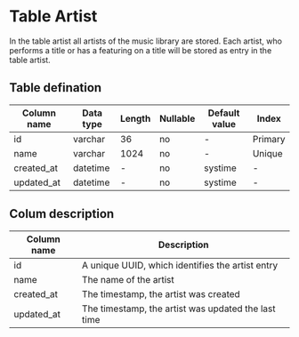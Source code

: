 # Table Artist

In the table artist all artists of the music library are stored. Each artist, who performs a title or has a featuring on a title will be stored as entry in the table artist.


## Table defination

| Column name | Data type | Length | Nullable | Default value | Index |
| --- | --- | --- | --- | --- | --- |
| id | varchar | 36 | no | - | Primary |
| name | varchar | 1024 | no | - | Unique |
| created_at | datetime | - | no | systime | - |
| updated_at | datetime | - | no | systime | - |


## Colum description

| Column name | Description |
| --- | --- |
| id | A unique UUID, which identifies the artist entry |
| name | The name of the artist |
| created_at | The timestamp, the artist was created | 
| updated_at | The timestamp, the artist was updated the last time |
